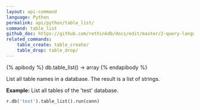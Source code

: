 ```yaml
---
layout: api-command 
language: Python
permalink: api/python/table_list/
command: table_list 
github_doc: https://github.com/rethinkdb/docs/edit/master/2-query-language/api/python/manipulating-tables/table_list.md
related_commands:
    table_create: table_create/
    table_drop: table_drop/
---
```


{% apibody %}
db.table_list() &rarr; array
{% endapibody %}

List all table names in a database. The result is a list of strings.

__Example:__ List all tables of the 'test' database.

```py
r.db('test').table_list().run(conn)

```
